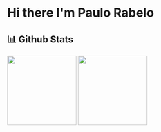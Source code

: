 # Hi there I'm Paulo Rabelo
## 📊 Github Stats
<div align="left">
  <img height="160em" 
       src="https://github-readme-stats.vercel.app/api?username=paulorabelo&show_icons=true&theme=radical&include_all_commits=true&count_private=true"/>
  <img height="160em" 
       src="https://github-readme-stats.vercel.app/api/top-langs/?username=paulorabelo&layout=compact&langs_count=7&theme=radical"/>
</div>
</br>
